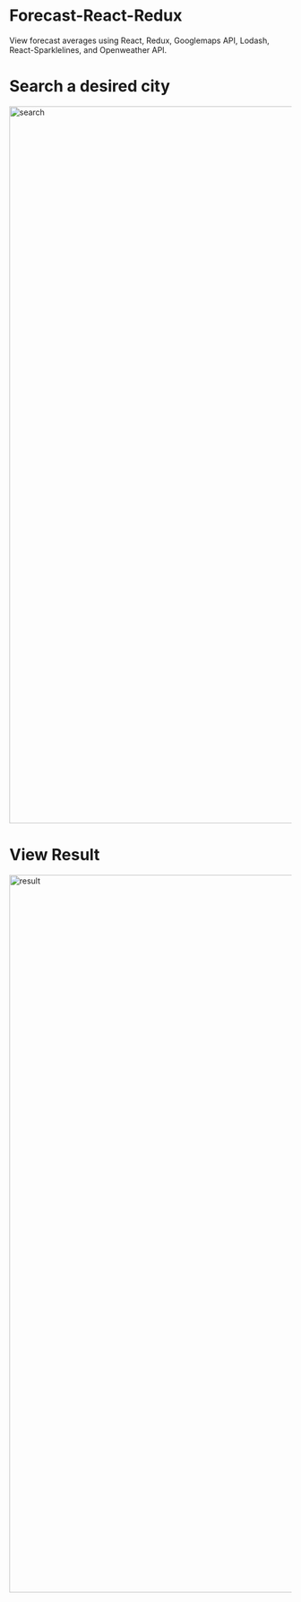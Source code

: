 # Forecast-React-Redux
View forecast averages using React, Redux, Googlemaps API, Lodash, React-Sparklelines, and Openweather API.

# Search a desired city
<img width="1279" alt="search" src="https://user-images.githubusercontent.com/24966013/30945097-0158525c-a3ca-11e7-96c3-3e7a7816a384.png">

# View Result
<img width="1280" alt="result" src="https://user-images.githubusercontent.com/24966013/30945105-13f0c214-a3ca-11e7-941a-0a8ac18962e9.png">

